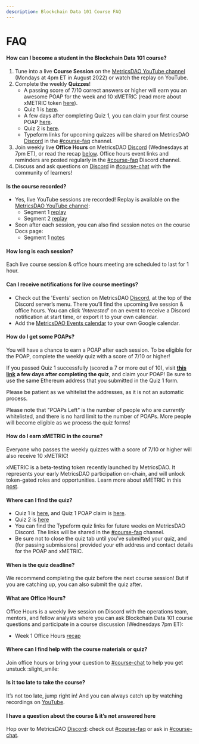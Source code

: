 ```yaml
---
description: Blockchain Data 101 Course FAQ
---
```


# FAQ

#### How can I become a student in the Blockchain Data 101 course?&#x20;

1. Tune into a live **Course Session** on the [MetricsDAO YouTube channel](https://www.youtube.com/channel/UCDyRizBgObJB-sNuwEPlL1g) (Mondays at 4pm ET in August 2022) or watch the replay on YouTube.&#x20;
2. Complete the weekly **Quizzes**!&#x20;
   * A passing score of 7/10 correct answers or higher will earn you an awesome POAP for the week and 10 xMETRIC (read more about xMETRIC token [here](https://blog.metricsdao.xyz/xmetric/)).&#x20;
   * Quiz 1 is [here](https://s2w1pibxi3c.typeform.com/metricsdao).
   * A few days after completing Quiz 1, you can claim your first course POAP [here](https://poap.delivery/blockchainanalytics1).
   * Quiz 2 is [here](https://s2w1pibxi3c.typeform.com/metricsdaoquiz2).
   * Typeform links for upcoming quizzes will be shared on MetricsDAO [Discord](http://discord.gg/metrics) in the [#course-faq](https://discord.com/channels/902943676685230100/996143485390426162) channel.&#x20;
3. Join weekly live **Office Hours** on MetricsDAO [Discord](http://discord.gg/metrics) (Wednesdays at 7pm ET), or read the recap [below](https://docs.metricsdao.xyz/analyst-resources/blockchain-data-101/faq#what-are-office-hours). Office hours event links and reminders are posted regularly in the [#course-faq](https://discord.com/channels/902943676685230100/996143485390426162) Discord channel.&#x20;
4. Discuss and ask questions on [Discord](http://discord.gg/metrics) in [#course-chat](https://discord.com/channels/902943676685230100/992490932412883064) with the community of learners!&#x20;

#### Is the course recorded?&#x20;

* Yes, live YouTube sessions are recorded! Replay is available on the [MetricsDAO YouTube channel](https://www.youtube.com/channel/UCDyRizBgObJB-sNuwEPlL1g):
  * Segment 1 [replay](https://www.youtube.com/watch?v=Icx8jJLrUA8\&t=920s)
  * Segment 2 [replay](https://www.youtube.com/watch?v=OAxQ-pOFf\_E)
* Soon after each session, you can also find session notes on the course Docs page:
  * Segment 1 [notes](https://docs.metricsdao.xyz/analyst-resources/blockchain-data-101/segment-1)

#### How long is each session?&#x20;

Each live course session & office hours meeting are scheduled to last for 1 hour.

#### Can I receive notifications for live course meetings?&#x20;

* Check out the 'Events' section on MetricsDAO [Discord](http://discord.gg/metrics), at the top of the Discord server’s menu. There you’ll find the upcoming live session & office hours. You can click ‘_Interested_’ on an event to receive a Discord notification at start time, or export it to your own calendar.&#x20;
* Add the [MetricsDAO Events calendar](https://calendar.google.com/calendar/u/3?cid=Y19wZHZhaG5tMGRjN2plZDhiMThmOTczNDJhb0Bncm91cC5jYWxlbmRhci5nb29nbGUuY29t) to your own Google calendar.

#### How do I get some POAPs?&#x20;

You will have a chance to earn a POAP after each session. To be eligible for the POAP, complete the weekly quiz with a score of 7/10 or higher!

If you passed Quiz 1 successfully (scored a 7 or more out of 10), visit [**this link**](https://poap.delivery/blockchainanalytics1) **a few days after completing the quiz**, and claim your POAP! Be sure to use the same Ethereum address that you submitted in the Quiz 1 form.&#x20;

Please be patient as we whitelist the addresses, as it is not an automatic process.&#x20;

Please note that "POAPs Left" is the number of people who are _currently_ whitelisted, and there is no hard limit to the number of POAPs. More people will become eligible as we process the quiz forms!

#### How do I earn xMETRIC in the course?

Everyone who passes the weekly quizzes with a score of 7/10 or higher will also receive 10 xMETRIC!

xMETRIC is a beta-testing token recently launched by MetricsDAO. It represents your early MetricsDAO participation on-chain, and will unlock token-gated roles and opportunities. Learn more about xMETRIC in this [post](https://blog.metricsdao.xyz/xmetric/).

#### Where can I find the quiz?&#x20;

* Quiz 1 is [here](https://s2w1pibxi3c.typeform.com/metricsdao), and Quiz 1 POAP claim is [here](https://poap.delivery/blockchainanalytics1).&#x20;
* Quiz 2 is [here](https://s2w1pibxi3c.typeform.com/metricsdaoquiz2)
* You can find the Typeform quiz links for future weeks on MetricsDAO Discord. The links will be shared in the [#course-faq](https://discord.com/channels/902943676685230100/996143485390426162) channel.&#x20;
* Be sure not to close the quiz tab until you’ve submitted your quiz, and (for passing submissions) provided your eth address and contact details for the POAP and xMETRIC.

#### When is the quiz deadline?&#x20;

We recommend completing the quiz before the next course session! But if you are catching up, you can also submit the quiz after.

#### What are Office Hours?&#x20;

Office Hours is a weekly live session on Discord with the operations team, mentors, and fellow analysts where you can ask Blockchain Data 101 course questions and participate in a course discussion (Wednesdays 7pm ET):

* Week 1 Office Hours [recap](https://docs.metricsdao.xyz/analyst-resources/blockchain-data-101/segment-1/office-hours-1)

#### Where can I find help with the course materials or quiz?&#x20;

Join office hours or bring your question to [#course-chat](https://discord.com/channels/902943676685230100/992490932412883064) to help you get unstuck :slight\_smile:

#### Is it too late to take the course?&#x20;

It’s not too late, jump right in! And you can always catch up by watching recordings on [YouTube](https://www.youtube.com/channel/UCDyRizBgObJB-sNuwEPlL1g).

#### I have a question about the course & it’s not answered here&#x20;

Hop over to MetricsDAO [Discord](http://discord.gg/metrics): check out [#course-faq](https://discord.com/channels/902943676685230100/996143485390426162) or ask in [#course-chat](https://discord.com/channels/902943676685230100/992490932412883064).

